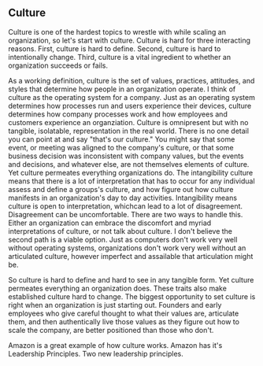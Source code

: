 ## Culture

Culture is one of the hardest topics to wrestle with while scaling an organization, so let's start with culture. Culture is hard for three interacting reasons. First, culture is hard to define. Second, culture is hard to intentionally change. Third, culture is a vital ingredient to whether an organization succeeds or fails.

As a working definition, culture is the set of values, practices, attitudes, and styles that determine how people in an organization operate. I think of culture as the operating system for a company. Just as an operating system determines how processes run and users experience their devices, culture determines how company processes work and how employees and customers experience an organziation. Culture is omnipresent but with no tangible, isolatable, representation in the real world. There is no one detail you can point at and say "that's our culture." You might say that some event, or meeting was aligned to the company's culture, or that some business decision was inconsistent with company values, but the events and decisions, and whatever else, are not themselves elements of culture. Yet culture permeates everything organizations do. The intangibility culture means that there is a lot of interpretation that has to occur for any individual  assess and define a groups's culture, and how figure out how culture manifests in an organization's day to day activities. Intangibility means culture is open to interpretation, whichcan lead to a lot of disagreement. Disagreement can be uncomfortable. There are two ways to handle this. Either an organization can embrace the discomfort and myriad interpretations of culture, or not talk about culture. I don't believe the second path is a viable option. Just as computers don't work very well without operating systems, organizations don't work very well without an articulated culture, however imperfect and assailable that articulation might be.

So culture is hard to define and hard to see in any tangible form. Yet culture permeates everything an organization does. These traits also make established culture hard to change. The biggest opportunity to set culture is right when an organization is just starting out. Founders and early employees who give careful thought to what their values are, articulate them, and then authentically live those values as they figure out how to scale the company, are better positioned than those who don't.

Amazon is a great example of how culture works. Amazon has it's Leadership Principles. Two new leadership principles.



